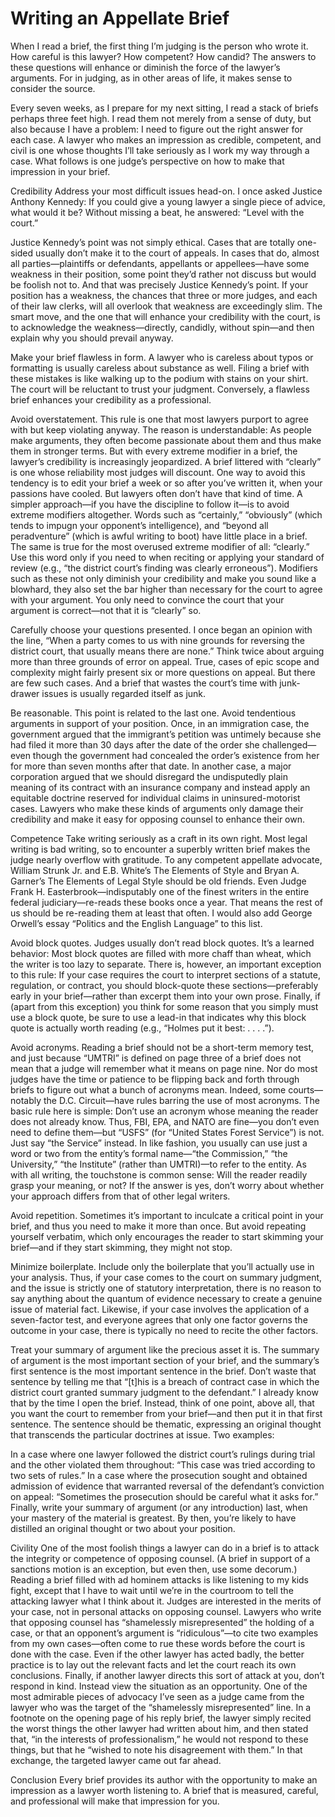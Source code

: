 # Writing an Appellate Brief

When I read a brief, the first thing I’m judging is the person who wrote it. How careful is this lawyer? How competent? How candid? The answers to these questions will enhance or diminish the force of the lawyer’s arguments. For in judging, as in other areas of life, it makes sense to consider the source.

Every seven weeks, as I prepare for my next sitting, I read a stack of briefs perhaps three feet high. I read them not merely from a sense of duty, but also because I have a problem: I need to figure out the right answer for each case. A lawyer who makes an impression as credible, competent, and civil is one whose thoughts I’ll take seriously as I work my way through a case. What follows is one judge’s perspective on how to make that impression in your brief.

Credibility
Address your most difficult issues head-on. I once asked Justice Anthony Kennedy: If you could give a young lawyer a single piece of advice, what would it be? Without missing a beat, he answered: “Level with the court.”

Justice Kennedy’s point was not simply ethical. Cases that are totally one-sided usually don’t make it to the court of appeals. In cases that do, almost all parties—plaintiffs or defendants, appellants or appellees—have some weakness in their position, some point they’d rather not discuss but would be foolish not to. And that was precisely Justice Kennedy’s point. If your position has a weakness, the chances that three or more judges, and each of their law clerks, will all overlook that weakness are exceedingly slim. The smart move, and the one that will enhance your credibility with the court, is to acknowledge the weakness—directly, candidly, without spin—and then explain why you should prevail anyway.

Make your brief flawless in form. A lawyer who is careless about typos or formatting is usually careless about substance as well. Filing a brief with these mistakes is like walking up to the podium with stains on your shirt. The court will be reluctant to trust your judgment. Conversely, a flawless brief enhances your credibility as a professional.

Avoid overstatement. This rule is one that most lawyers purport to agree with but keep violating anyway. The reason is understandable: As people make arguments, they often become passionate about them and thus make them in stronger terms. But with every extreme modifier in a brief, the lawyer’s credibility is increasingly jeopardized. A brief littered with “clearly” is one whose reliability most judges will discount. One way to avoid this tendency is to edit your brief a week or so after you’ve written it, when your passions have cooled. But lawyers often don’t have that kind of time. A simpler approach—if you have the discipline to follow it—is to avoid extreme modifiers altogether. Words such as “certainly,” “obviously” (which tends to impugn your opponent’s intelligence), and “beyond all peradventure” (which is awful writing to boot) have little place in a brief. The same is true for the most overused extreme modifier of all: “clearly.” Use this word only if you need to when reciting or applying your standard of review (e.g., “the district court’s finding was clearly erroneous”). Modifiers such as these not only diminish your credibility and make you sound like a blowhard, they also set the bar higher than necessary for the court to agree with your argument. You only need to convince the court that your argument is correct—not that it is “clearly” so.

Carefully choose your questions presented. I once began an opinion with the line, “When a party comes to us with nine grounds for reversing the district court, that usually means there are none.” Think twice about arguing more than three grounds of error on appeal. True, cases of epic scope and complexity might fairly present six or more questions on appeal. But there are few such cases. And a brief that wastes the court’s time with junk-drawer issues is usually regarded itself as junk.

Be reasonable. This point is related to the last one. Avoid tendentious arguments in support of your position. Once, in an immigration case, the government argued that the immigrant’s petition was untimely because she had filed it more than 30 days after the date of the order she challenged—even though the government had concealed the order’s existence from her for more than seven months after that date. In another case, a major corporation argued that we should disregard the undisputedly plain meaning of its contract with an insurance company and instead apply an equitable doctrine reserved for individual claims in uninsured-motorist cases. Lawyers who make these kinds of arguments only damage their credibility and make it easy for opposing counsel to enhance their own.

Competence
Take writing seriously as a craft in its own right. Most legal writing is bad writing, so to encounter a superbly written brief makes the judge nearly overflow with gratitude. To any competent appellate advocate, William Strunk Jr. and E.B. White’s The Elements of Style and Bryan A. Garner’s The Elements of Legal Style should be old friends. Even Judge Frank H. Easterbrook—indisputably one of the finest writers in the entire federal judiciary—re-reads these books once a year. That means the rest of us should be re-reading them at least that often. I would also add George Orwell’s essay “Politics and the English Language” to this list.

Avoid block quotes. Judges usually don’t read block quotes. It’s a learned behavior: Most block quotes are filled with more chaff than wheat, which the writer is too lazy to separate. There is, however, an important exception to this rule: If your case requires the court to interpret sections of a statute, regulation, or contract, you should block-quote these sections—preferably early in your brief—rather than excerpt them into your own prose. Finally, if (apart from this exception) you think for some reason that you simply must use a block quote, be sure to use a lead-in that indicates why this block quote is actually worth reading (e.g., “Holmes put it best: . . . .”).

Avoid acronyms. Reading a brief should not be a short-term memory test, and just because “UMTRI” is defined on page three of a brief does not mean that a judge will remember what it means on page nine. Nor do most judges have the time or patience to be flipping back and forth through briefs to figure out what a bunch of acronyms mean. Indeed, some courts—notably the D.C. Circuit—have rules barring the use of most acronyms. The basic rule here is simple: Don’t use an acronym whose meaning the reader does not already know. Thus, FBI, EPA, and NATO are fine—you don’t even need to define them—but “USFS” (for “United States Forest Service”) is not. Just say “the Service” instead. In like fashion, you usually can use just a word or two from the entity’s formal name—“the Commission,” “the University,” “the Institute” (rather than UMTRI)—to refer to the entity. As with all writing, the touchstone is common sense: Will the reader readily grasp your meaning, or not? If the answer is yes, don’t worry about whether your approach differs from that of other legal writers.

Avoid repetition. Sometimes it’s important to inculcate a critical point in your brief, and thus you need to make it more than once. But avoid repeating yourself verbatim, which only encourages the reader to start skimming your brief—and if they start skimming, they might not stop.

Minimize boilerplate. Include only the boilerplate that you’ll actually use in your analysis. Thus, if your case comes to the court on summary judgment, and the issue is strictly one of statutory interpretation, there is no reason to say anything about the quantum of evidence necessary to create a genuine issue of material fact. Likewise, if your case involves the application of a seven-factor test, and everyone agrees that only one factor governs the outcome in your case, there is typically no need to recite the other factors.

Treat your summary of argument like the precious asset it is. The summary of argument is the most important section of your brief, and the summary’s first sentence is the most important sentence in the brief. Don’t waste that sentence by telling me that “[t]his is a breach of contract case in which the district court granted summary judgment to the defendant.” I already know that by the time I open the brief. Instead, think of one point, above all, that you want the court to remember from your brief—and then put it in that first sentence. The sentence should be thematic, expressing an original thought that transcends the particular doctrines at issue. Two examples:

In a case where one lawyer followed the district court’s rulings during trial and the other violated them throughout: “This case was tried according to two sets of rules.”
In a case where the prosecution sought and obtained admission of evidence that warranted reversal of the defendant’s conviction on appeal: “Sometimes the prosecution should be careful what it asks for.”
Finally, write your summary of argument (or any introduction) last, when your mastery of the material is greatest. By then, you’re likely to have distilled an original thought or two about your position.

Civility
One of the most foolish things a lawyer can do in a brief is to attack the integrity or competence of opposing counsel. (A brief in support of a sanctions motion is an exception, but even then, use some decorum.) Reading a brief filled with ad hominem attacks is like listening to my kids fight, except that I have to wait until we’re in the courtroom to tell the attacking lawyer what I think about it. Judges are interested in the merits of your case, not in personal attacks on opposing counsel. Lawyers who write that opposing counsel has “shamelessly misrepresented” the holding of a case, or that an opponent’s argument is “ridiculous”—to cite two examples from my own cases—often come to rue these words before the court is done with the case. Even if the other lawyer has acted badly, the better practice is to lay out the relevant facts and let the court reach its own conclusions. Finally, if another lawyer directs this sort of attack at you, don’t respond in kind. Instead view the situation as an opportunity. One of the most admirable pieces of advocacy I’ve seen as a judge came from the lawyer who was the target of the “shamelessly misrepresented” line. In a footnote on the opening page of his reply brief, the lawyer simply recited the worst things the other lawyer had written about him, and then stated that, “in the interests of professionalism,” he would not respond to these things, but that he “wished to note his disagreement with them.” In that exchange, the targeted lawyer came out far ahead.

Conclusion
Every brief provides its author with the opportunity to make an impression as a lawyer worth listening to. A brief that is measured, careful, and professional will make that impression for you.
